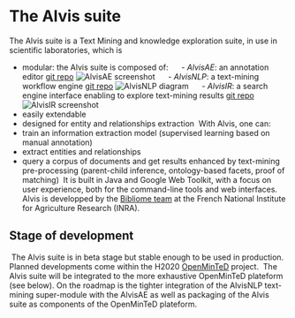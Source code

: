 
# The Alvis suite

The Alvis suite is a Text Mining and knowledge exploration suite, in use in scientific laboratories, which is
​
- modular: the Alvis suite is composed of:
​
     - _AlvisAE_: an annotation editor [git repo](https://github.com/bibliome/Alvis/) ![AlvisAE screenshot]()
​
     - _AlvisNLP_: a text-mining workflow engine [git repo](https://github.com/bibliome/AlvisNLP/) ![AlvisNLP diagram]()
​
     - _AlvisIR_: a search engine interface enabling to explore text-mining results [git repo](https://github.com/bibliome/AlvisIR/) ![AlvisIR screenshot]()
​
- easily extendable
- designed for entity and relationships extraction
​
With Alvis, one can:
​
- train an information extraction model (supervised learning based on manual annotation)
​
- extract entities and relationships
​
- query a corpus of documents and get results enhanced by text-mining pre-processing (parent-child inference, ontology-based facets, proof of matching)
​
It is built in Java and Google Web Toolkit, with a focus on user experience, both for the command-line tools and web interfaces.
​
Alvis is developped by the [Bibliome team](http://maiage.jouy.inra.fr/?q=fr/bibliome/) at the French National Institute for Agriculture Research (INRA).
​
## Stage of development
​
The Alvis suite is in beta stage but stable enough to be used in production.
​
Planned developments come within the H2020 [OpenMinTeD](https://openminted.eu) project.
​
The Alvis suite will be integrated to the more exhaustive OpenMinTeD plateform (see below). On the roadmap is the tighter integration of the AlvisNLP text-mining super-module with the AlvisAE as well as packaging of the Alvis suite as components of the OpenMinTeD plateform. 

